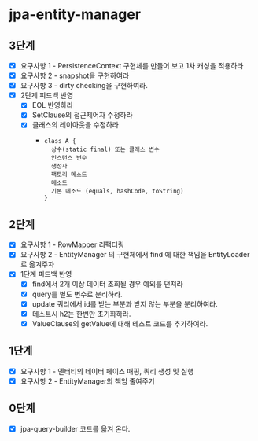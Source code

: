 # jpa-entity-manager

## 3단계
- [x] 요구사항 1 - PersistenceContext 구현체를 만들어 보고 1차 캐싱을 적용하라
- [x] 요구사항 2 - snapshot을 구현하여라
- [x] 요구사항 3 - dirty checking을 구현하여라.
- [x] 2단계 피드백 반영
  - [x] EOL 반영하라
  - [x] SetClause의 접근제어자 수정하라
  - [x] 클래스의 레이아웃을 수정하라
    - ```
      class A {
        상수(static final) 또는 클래스 변수
        인스턴스 변수
        생성자
        팩토리 메소드
        메소드
        기본 메소드 (equals, hashCode, toString)
      }
      ```

## 2단계
- [x] 요구사항 1 - RowMapper 리팩터링
- [x] 요구사항 2 - EntityManager 의 구현체에서 find 에 대한 책임을 EntityLoader 로 옮겨주자
- [x] 1단계 피드백 반영
  - [x] find에서 2개 이상 데이터 조회될 경우 예외를 던져라
  - [x] query를 별도 변수로 분리하라.
  - [x] update 쿼리에서 id를 받는 부분과 받지 않는 부분을 분리하여라.
  - [x] 테스트시 h2는 한번만 초기화하라.
  - [x] ValueClause의 getValue에 대해 테스트 코드를 추가하여라.
## 1단계
- [x] 요구사항 1 - 엔터티의 데이터 페이스 매핑, 쿼리 생성 및 실행
- [x] 요구사항 2 - EntityManager의 책임 줄여주기
 
## 0단계
- [x] jpa-query-builder 코드를 옮겨 온다.
